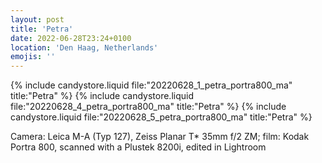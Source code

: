 ```yaml
---
layout: post
title: 'Petra'
date: 2022-06-28T23:24+0100
location: 'Den Haag, Netherlands'
emojis: ''
---
```


{% include candystore.liquid file:"20220628_1_petra_portra800_ma" title:"Petra" %}
{% include candystore.liquid file:"20220628_4_petra_portra800_ma" title:"Petra" %}
{% include candystore.liquid file:"20220628_5_petra_portra800_ma" title:"Petra" %}

Camera: Leica M-A (Typ 127), Zeiss Planar T\* 35mm f/2 ZM; film: Kodak Portra 800, scanned with a Plustek 8200i, edited in Lightroom